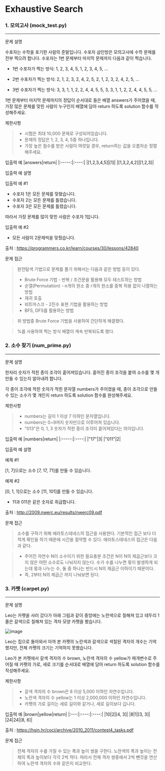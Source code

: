 # Exhaustive Search
### 1. 모의고사 (mock_test.py)
---
문제 설명

수포자는 수학을 포기한 사람의 준말입니다. 수포자 삼인방은 모의고사에 수학 문제를 전부 찍으려 합니다. 수포자는 1번 문제부터 마지막 문제까지 다음과 같이 찍습니다.

* 1번 수포자가 찍는 방식: 1, 2, 3, 4, 5, 1, 2, 3, 4, 5, ...

* 2번 수포자가 찍는 방식: 2, 1, 2, 3, 2, 4, 2, 5, 2, 1, 2, 3, 2, 4, 2, 5, ...

* 3번 수포자가 찍는 방식: 3, 3, 1, 1, 2, 2, 4, 4, 5, 5, 3, 3, 1, 1, 2, 2, 4, 4, 5, 5, ...

1번 문제부터 마지막 문제까지의 정답이 순서대로 들은 배열 answers가 주어졌을 때, 가장 많은 문제를 맞힌 사람이 누구인지 배열에 담아 return 하도록 solution 함수를 작성해주세요.

제한사항
> * 시험은 최대 10,000 문제로 구성되어있습니다.
> * 문제의 정답은 1, 2, 3, 4, 5중 하나입니다.
> * 가장 높은 점수를 받은 사람이 여럿일 경우, return하는 값을 오름차순 정렬해주세요.


입출력 예
|answers|return|
|:-----:|:----:|
|[1,2,3,4,5]|[1]|
|[1,3,2,4,2]|[1,2,3]|

입출력 예 설명

입출력 예 #1

* 수포자 1은 모든 문제를 맞혔습니다.
* 수포자 2는 모든 문제를 틀렸습니다.
* 수포자 3은 모든 문제를 틀렸습니다.

따라서 가장 문제를 많이 맞힌 사람은 수포자 1입니다.

입출력 예 #2

* 모든 사람이 2문제씩을 맞췄습니다.

출처 : https://programmers.co.kr/learn/courses/30/lessons/42840

문제 접근
> 완전탐색 기법으로 문제를 풀기 위해서는 다음과 같은 방법 등이 있다.
> * Brute Force 기법 - 반복 / 조건문을 활용해 모두 테스트하는 방법
> * 순열(Permutation) - n개의 원소 중 r개의 원소를 중복 허용 없이 나열하는 방법
> * 재귀 호출
> * 비트마스크 - 2진수 표현 기법을 활용하는 방법
> * BFS, DFS를 활용하는 방법

>위 방법중 Brute Force 기법을 사용하여 간단하게 해결했다.

>%를 사용하여 찍는 방식 배열이 계속 반복되도록 했다.


### 2. 소수 찾기 (num_prime.py)
---
문제 설명

한자리 숫자가 적힌 종이 조각이 흩어져있습니다. 흩어진 종이 조각을 붙여 소수를 몇 개 만들 수 있는지 알아내려 합니다.

각 종이 조각에 적힌 숫자가 적힌 문자열 numbers가 주어졌을 때, 종이 조각으로 만들 수 있는 소수가 몇 개인지 return 하도록 solution 함수를 완성해주세요.

제한사항
> * numbers는 길이 1 이상 7 이하인 문자열입니다.
> * numbers는 0~9까지 숫자만으로 이루어져 있습니다.
> * "013"은 0, 1, 3 숫자가 적힌 종이 조각이 흩어져있다는 의미입니다.

입출력 예
|numbers|return|
|:-----:|:----:|
|"17"|3|
|"011"|2|

입출력 예 설명

예제 #1

[1, 7]으로는 소수 [7, 17, 71]를 만들 수 있습니다.

예제 #2

[0, 1, 1]으로는 소수 [11, 101]를 만들 수 있습니다.

* 11과 011은 같은 숫자로 취급합니다.

출처 : http://2009.nwerc.eu/results/nwerc09.pdf

문제 접근
> 소수를 구하기 위해 에라토스테네스의 접근을 사용한다. 기본적인 접근 보다 더 적게 확인을 하기 때문에 시간을 절약할 수 있다. 에라토스테네스의 접근은 다음과 같다.

> * 주어진 자연수 N이 소수이기 위한 필요충분 조건은 N이 N의 제곱근보다 크지 않은 어떤 소수로도 나눠지지 않는다. 수가 수를 나누면 몫이 발생하게 되는데 몫과 나누는 수, 둘 중 하나는 반드시 N의 제곱근 이하이기 때문이다. 
> * 즉, 2부터 N의 제곱근 까지 나눠보면 된다.


### 3. 카펫 (carpet.py)
---
문제 설명

Leo는 카펫을 사러 갔다가 아래 그림과 같이 중앙에는 노란색으로 칠해져 있고 테두리 1줄은 갈색으로 칠해져 있는 격자 모양 카펫을 봤습니다.

![image](https://user-images.githubusercontent.com/57613321/127488335-a02626fc-bad9-4d77-b608-05d1a5f81871.png)

Leo는 집으로 돌아와서 아까 본 카펫의 노란색과 갈색으로 색칠된 격자의 개수는 기억했지만, 전체 카펫의 크기는 기억하지 못했습니다.

Leo가 본 카펫에서 갈색 격자의 수 brown, 노란색 격자의 수 yellow가 매개변수로 주어질 때 카펫의 가로, 세로 크기를 순서대로 배열에 담아 return 하도록 solution 함수를 작성해주세요.

제한사항
> * 갈색 격자의 수 brown은 8 이상 5,000 이하인 자연수입니다.
> * 노란색 격자의 수 yellow는 1 이상 2,000,000 이하인 자연수입니다.
> * 카펫의 가로 길이는 세로 길이와 같거나, 세로 길이보다 깁니다.

입출력 예
|brown|yellow|return|
|:---:|:----:|:----:|
|10|2|[4, 3]|
|8|1|[3, 3]|
|24|24|[8, 6]|

출처 : https://hsin.hr/coci/archive/2010_2011/contest4_tasks.pdf

문제 접근
> 전체 격자의 수를 가질 수 있는 폭과 높이 쌍을 구한다.
> 노란색의 폭과 높이는 전체의 폭과 높이보다 각각 2씩 적다. 
> 따라서 전체 격자 쌍중에서 2씩 뺀것을 연산하여 노란색 격자의 수와 같은지 비교한다. 
